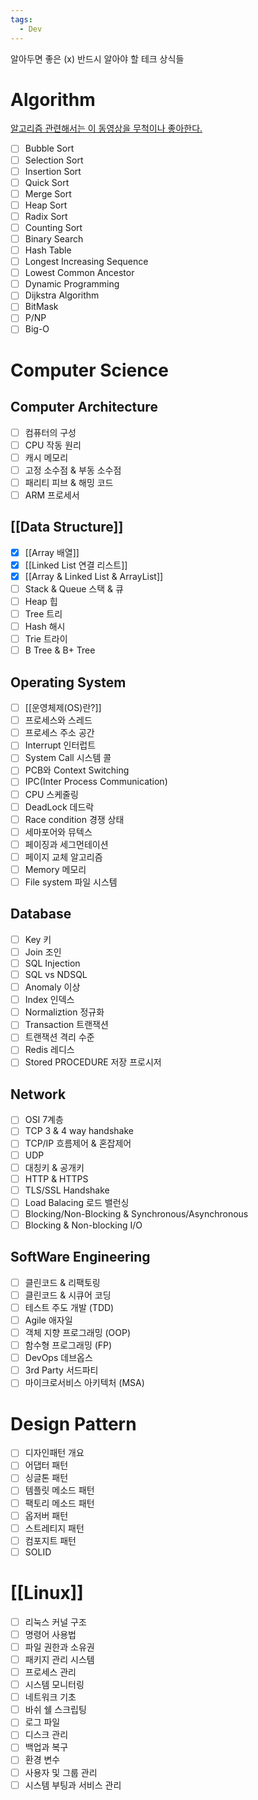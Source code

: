 ```yaml
---
tags:
  - Dev
---
```

알아두면 좋은 (x)
반드시 알아야 할 테크 상식들

# Algorithm

[알고리즘 관련해서는 이 동영상을 무척이나 좋아한다.](https://www.youtube.com/watch?v=kPRA0W1kECg)

- [ ] Bubble Sort
- [ ] Selection Sort
- [ ] Insertion Sort
- [ ] Quick Sort
- [ ] Merge Sort
- [ ] Heap Sort
- [ ] Radix Sort
- [ ] Counting Sort
- [ ] Binary Search
- [ ] Hash Table
- [ ] Longest Increasing Sequence
- [ ] Lowest Common Ancestor
- [ ] Dynamic Programming
- [ ] Dijkstra Algorithm
- [ ] BitMask
- [ ] P/NP
- [ ] Big-O

# Computer Science

## Computer Architecture

- [ ] 컴퓨터의 구성
- [ ] CPU 작동 원리
- [ ] 캐시 메모리
- [ ] 고정 소수점 & 부동 소수점
- [ ] 패리티 피브 & 해밍 코드
- [ ] ARM 프로세서

## [[Data Structure]]

- [x] [[Array 배열]]
- [x] [[Linked List 연결 리스트]]
- [x] [[Array & Linked List & ArrayList]]
- [ ] Stack & Queue 스택 & 큐
- [ ] Heap 힙
- [ ] Tree 트리
- [ ] Hash 해시
- [ ] Trie 트라이
- [ ] B Tree & B+ Tree

## Operating System

- [ ] [[운영체제(OS)란?]]
- [ ] 프로세스와 스레드
- [ ] 프로세스 주소 공간
- [ ] Interrupt 인터럽트
- [ ] System Call 시스템 콜
- [ ] PCB와 Context Switching
- [ ] IPC(Inter Process Communication)
- [ ] CPU 스케줄링
- [ ] DeadLock 데드락
- [ ] Race condition 경쟁 상태
- [ ] 세마포어와 뮤텍스
- [ ] 페이징과 세그먼테이션
- [ ] 페이지 교체 알고리즘
- [ ] Memory 메모리
- [ ] File system 파일 시스템

## Database

- [ ] Key 키
- [ ] Join 조인
- [ ] SQL Injection
- [ ] SQL vs NDSQL
- [ ] Anomaly 이상
- [ ] Index 인덱스
- [ ] Normaliztion 정규화
- [ ] Transaction 트랜잭션
- [ ] 트랜잭션 격리 수준
- [ ] Redis 레디스
- [ ] Stored PROCEDURE 저장 프로시저

## Network

- [ ] OSI 7계층
- [ ] TCP 3 & 4 way handshake
- [ ] TCP/IP 흐름제어 & 혼잡제어
- [ ] UDP
- [ ] 대칭키 & 공개키
- [ ] HTTP & HTTPS
- [ ] TLS/SSL Handshake
- [ ] Load Balacing 로드 밸런싱
- [ ] Blocking/Non-Blocking & Synchronous/Asynchronous
- [ ] Blocking & Non-blocking I/O

## SoftWare Engineering

- [ ] 클린코드 & 리팩토링
- [ ] 클린코드 & 시큐어 코딩
- [ ] 테스트 주도 개발 (TDD)
- [ ] Agile 애자일
- [ ] 객체 지향 프로그래밍 (OOP)
- [ ] 함수형 프로그래밍 (FP)
- [ ] DevOps 데브옵스
- [ ] 3rd Party 서드파티
- [ ] 마이크로서비스 아키텍처 (MSA)

# Design Pattern

- [ ] 디자인패턴 개요
- [ ] 어댑터 패턴
- [ ] 싱글톤 패턴
- [ ] 템플릿 메소드 패턴
- [ ] 팩토리 메소드 패턴
- [ ] 옵저버 패턴
- [ ] 스트레티지 패턴
- [ ] 컴포지트 패턴
- [ ] SOLID

# [[Linux]] 
- [ ] 리눅스 커널 구조
- [ ] 명령어 사용법
- [ ] 파일 권한과 소유권
- [ ] 패키지 관리 시스템
- [ ] 프로세스 관리
- [ ] 시스템 모니터링
- [ ] 네트워크 기초
- [ ] 바쉬 쉘 스크립팅
- [ ] 로그 파일
- [ ] 디스크 관리
- [ ] 백업과 복구
- [ ] 환경 변수
- [ ] 사용자 및 그룹 관리
- [ ] 시스템 부팅과 서비스 관리

